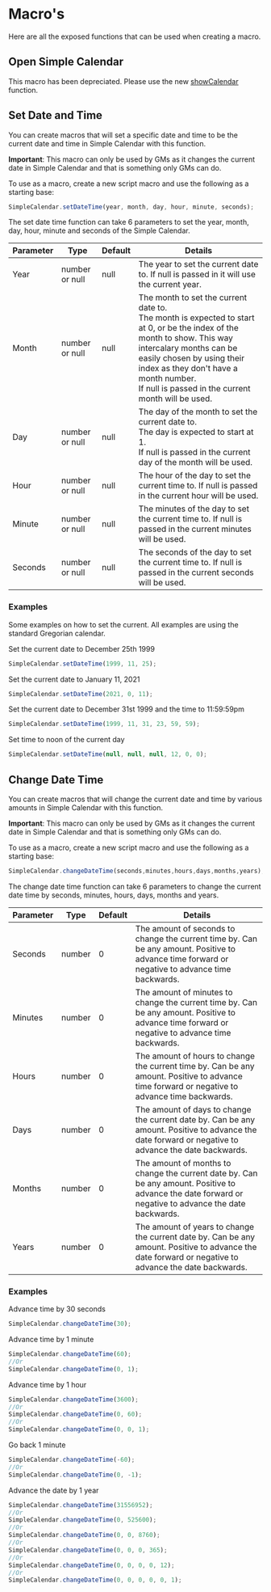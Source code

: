 # Macro's

Here are all the exposed functions that can be used when creating a macro.

## Open Simple Calendar
This macro has been depreciated. Please use the new [showCalendar](./docs/API.md#simplecalendarapishowcalendardate) function.

## Set Date and Time

You can create macros that will set a specific date and time to be the current date and time in Simple Calendar with this function.

**Important**: This macro can only be used by GMs as it changes the current date in Simple Calendar and that is something only GMs can do.

To use as a macro, create a new script macro and use the following as a starting base:

```javascript
SimpleCalendar.setDateTime(year, month, day, hour, minute, seconds);
```

The set date time function can take 6 parameters to set the year, month, day, hour, minute and seconds of the Simple Calendar.

Parameter|Type|Default|Details
---------|----|-------|-------
Year | number or null | null | The year to set the current date to. If null is passed in it will use the current year.
Month | number or null | null | The month to set the current date to.<br/>The month is expected to start at 0, or be the index of the month to show. This way intercalary months can be easily chosen by using their index as they don't have a month number.<br/>If null is passed in the current month will be used.
Day | number or null | null | The day of the month to set the current date to.<br/>The day is expected to start at 1.<br/>If null is passed in the current day of the month will be used.
Hour | number or null | null | The hour of the day to set the current time to. If null is passed in the current hour will be used.
Minute | number or null | null | The minutes of the day to set the current time to. If null is passed in the current minutes will be used.
Seconds | number or null | null | The seconds of the day to set the current time to. If null is passed in the current seconds will be used.

### Examples

Some examples on how to set the current. All examples are using the standard Gregorian calendar.

Set the current date to December 25th 1999

```javascript
SimpleCalendar.setDateTime(1999, 11, 25);
```

Set the current date to January 11, 2021

```javascript
SimpleCalendar.setDateTime(2021, 0, 11);
```

Set the current date to December 31st 1999 and the time to 11:59:59pm

```javascript
SimpleCalendar.setDateTime(1999, 11, 31, 23, 59, 59);
```

Set time to noon of the current day

```javascript
SimpleCalendar.setDateTime(null, null, null, 12, 0, 0);
```

## Change Date Time

You can create macros that will change the current date and time by various amounts in Simple Calendar with this function.

**Important**: This macro can only be used by GMs as it changes the current date in Simple Calendar and that is something only GMs can do.

To use as a macro, create a new script macro and use the following as a starting base:

```javascript
SimpleCalendar.changeDateTime(seconds,minutes,hours,days,months,years);
```

The change date time function can take 6 parameters to change the current date time by seconds, minutes, hours, days, months and years.

Parameter|Type|Default|Details
---------|----|-------|-------
Seconds | number | 0 | The amount of seconds to change the current time by. Can be any amount. Positive to advance time forward or negative to advance time backwards.
Minutes | number | 0 | The amount of minutes to change the current time by. Can be any amount. Positive to advance time forward or negative to advance time backwards.
Hours | number | 0 | The amount of hours to change the current time by. Can be any amount. Positive to advance time forward or negative to advance time backwards.
Days | number | 0 | The amount of days to change the current date by. Can be any amount. Positive to advance the date forward or negative to advance the date backwards.
Months | number | 0 | The amount of months to change the current date by. Can be any amount. Positive to advance the date forward or negative to advance the date backwards.
Years | number | 0 | The amount of years to change the current date by. Can be any amount. Positive to advance the date forward or negative to advance the date backwards.

### Examples

Advance time by 30 seconds

```javascript
SimpleCalendar.changeDateTime(30);
```

Advance time by 1 minute

```javascript
SimpleCalendar.changeDateTime(60);
//Or
SimpleCalendar.changeDateTime(0, 1);
```

Advance time by 1 hour

```javascript
SimpleCalendar.changeDateTime(3600);
//Or
SimpleCalendar.changeDateTime(0, 60);
//Or
SimpleCalendar.changeDateTime(0, 0, 1);
```

Go back 1 minute
```javascript
SimpleCalendar.changeDateTime(-60);
//Or
SimpleCalendar.changeDateTime(0, -1);
```

Advance the date by 1 year
```javascript
SimpleCalendar.changeDateTime(31556952);
//Or
SimpleCalendar.changeDateTime(0, 525600);
//Or
SimpleCalendar.changeDateTime(0, 0, 8760);
//Or
SimpleCalendar.changeDateTime(0, 0, 0, 365);
//Or
SimpleCalendar.changeDateTime(0, 0, 0, 0, 12);
//Or
SimpleCalendar.changeDateTime(0, 0, 0, 0, 0, 1);
```
